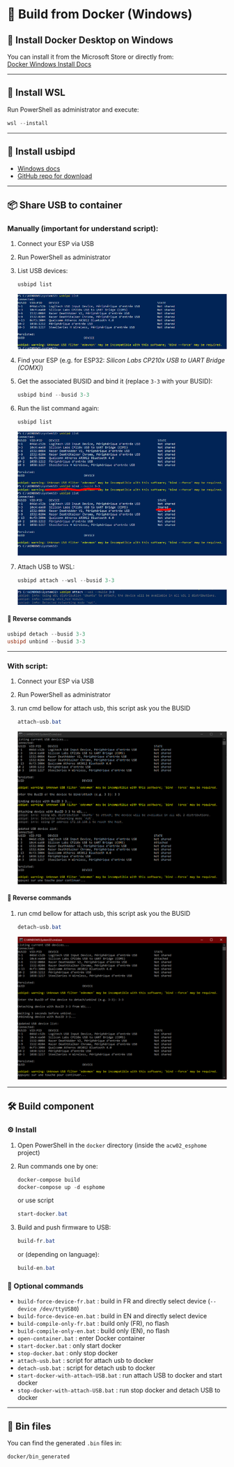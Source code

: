 # 🔧 Build from Docker (Windows)

## 🐳 Install Docker Desktop on Windows

You can install it from the Microsoft Store or directly from:  
[Docker Windows Install Docs](https://docs.docker.com/desktop/setup/install/windows-install/)

---

## 🐧 Install WSL

Run PowerShell as administrator and execute:  
```powershell
wsl --install
```

---

## 🔌 Install usbipd

- [Windows docs](https://learn.microsoft.com/fr-fr/windows/wsl/connect-usb)  
- [GitHub repo for download](https://github.com/dorssel/usbipd-win)

---

## 📦 Share USB to container

### Manually (important for understand script):

1. Connect your ESP via USB  
2. Run PowerShell as administrator  
3. List USB devices:
   ```powershell
   usbipd list
   ```
   ![usbipd list](../docker/images/list%20usbipd.PNG)

4. Find your ESP (e.g. for ESP32: *Silicon Labs CP210x USB to UART Bridge (COMX)*)  
5. Get the associated BUSID and bind it (replace `3-3` with your BUSID):
   ```powershell
   usbipd bind --busid 3-3
   ```

6. Run the list command again:
   ```powershell
   usbipd list
   ```
   ![usbipd list 2](../docker/images/list%20usbipd2.PNG)

7. Attach USB to WSL:
   ```powershell
   usbipd attach --wsl --busid 3-3
   ```
   ![usbipd attach](../docker/images/list%20usbipd3.PNG)

   
#### 🔁 Reverse commands

```powershell
usbipd detach --busid 3-3
usbipd unbind --busid 3-3
```

---

### With script:

1. Connect your ESP via USB  
2. Run PowerShell as administrator  
3. run cmd bellow for attach usb, this script ask you the BUSID

   ```powershell
   attach-usb.bat
   ```
   ![usbipd attach](../docker/images/usbipd%20attach.PNG)


#### 🔁 Reverse commands
1. run cmd bellow for attach usb, this script ask you the BUSID

   ```powershell
   detach-usb.bat
   ```
   ![usbipd attach](../docker/images/usbipd%20detach.PNG)

---

## 🛠️ Build component

### ⚙️ Install

1. Open PowerShell in the `docker` directory (inside the `acw02_esphome` project)  
2. Run commands one by one:
   ```powershell
   docker-compose build
   docker-compose up -d esphome
   ```
   or use script 
   ```powershell
   start-docker.bat
   ```

3. Build and push firmware to USB:
   ```powershell
   build-fr.bat
   ```
   or (depending on language):
   ```powershell
   build-en.bat
   ```

### 🧪 Optional commands

- `build-force-device-fr.bat` : build in FR and directly select device (`--device /dev/ttyUSB0`)  
- `build-force-device-en.bat` : build in EN and directly select device  
- `build-compile-only-fr.bat` : build only (FR), no flash  
- `build-compile-only-en.bat` : build only (EN), no flash  
- `open-container.bat` : enter Docker container
- `start-docker.bat` : only start docker
- `stop-docker.bat` : only stop docker
- `attach-usb.bat` : script for attach usb to docker
- `detach-usb.bat` : script for detach usb to docker
- `start-docker-with-attach-USB.bat` : run attach USB to docker and start docker
- `stop-docker-with-attach-USB.bat` : run stop docker and detach USB to docker

---

## 📁 Bin files

You can find the generated `.bin` files in:  
```
docker/bin_generated
```
